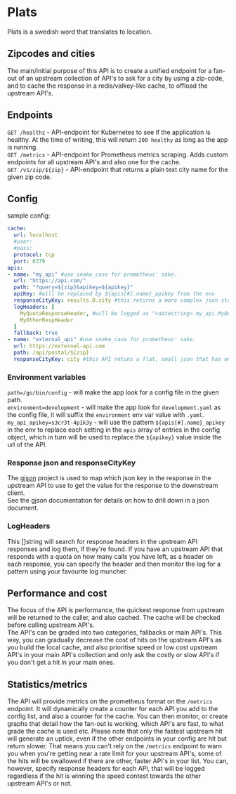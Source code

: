 # Plats
Plats is a swedish word that translates to location.
## Zipcodes and cities
The main/initial purpose of this API is to create a unified endpoint for a fan-out of an upstream collection of API's to ask for a city by using a zip-code, and to cache the response in a redis/valkey-like cache, to offload the upstream API's.  
## Endpoints
`GET /healthz` - API-endpoint for Kubernetes to see if the application is healthy. At the time of writing, this will return `200 healthy` as long as the app is running.  
`GET /metrics` - API-endpoint for Prometheus metrics scraping. Adds custom endpoints for all upstream API's and also one for the cache.  
`GET /v1/zip/${zip}` - API-endpoint that returns a plain text city name for the given zip code.  

## Config
sample config:
```yaml
cache:
  url: localhost
  #user:
  #pass:
  protocol: tcp
  port: 6379
apis: 
- name: "my_api" #use snake_case for prometheus' sake.
  url: "https://api.com/"
  path: "?query=${zip}&apikey=${apikey}"
  apiKey: #will be replaced by ${apis[#].name}_apikey from the env
  responseCityKey: results.0.city #this returns a more complex json structure.
  logHeaders: [
    MyQuotaResponseHeader, #will be logged as "<datestring> my_api.MyQuotaResponseHeader: <value>"
    MyOtherRespHeader
  ]
  fallback: true
- name: "external_api" #use snake_case for prometheus' sake.
  url: https://external-api.com
  path: /api/postal/${zip}
  responseCityKey: city #this API retuns a flat, small json that has one key/value-pair so the gjson mapping is simple.
```  
### Environment variables
`path=/go/bin/config` - will make the app look for a config file in the given path.  
`environment=development` - will make the app look for `development.yaml` as the config file, it will suffix the `environment` env var value with `.yaml`.  
`my_api_apikey=s3cr3t-4p1k3y` - will use the pattern `${apis[#].name}_apikey` in the env to replace each setting in the `apis` array of entries in the config object, which in turn will be used to replace the `${apikey}` value inside the url of the API.   

### Response json and responseCityKey
The [gjson](https://github.com/tidwall/gjson) project is used to map which json key in the response in the upstream API to use to get the value for the response to the downstream client.  
See the gjson documentation for details on how to drill down in a json document.

### LogHeaders
This []string will search for response headers in the upstream API responses and log them, if they're found. If you have an upstream API that responds with a quota on how many calls you have left, as a header on each response, you can specify the header and then monitor the log for a pattern using your favourite log muncher.  

## Performance and cost 
The focus of the API is performance, the quickest response from upstream will be returned to the caller, and also cached. The cache will be checked before calling upstream API's.  
The API's can be graded into two categories, fallbacks or main API's. This way, you can gradually decrease the cost of hits on the upstream API's as you build the local cache, and also prioritise speed or low cost upstream API's in your main API's collection and only ask the costly or slow API's if you don't get a hit in your main ones.

## Statistics/metrics
The API will provide metrics on the prometheus format on the `/metrics` endpoint. It will dynamically create a counter for each API you add to the config list, and also a counter for the cache. You can then monitor, or create graphs that detail how the fan-out is working, which API's are fast, to what grade the cache is used etc. Please note that only the fastest upstream hit will generate an uptick, even if the other endpoints in your config are hit but return slower. That means you can't rely on the `/metrics` endpoint to warn you when you're getting near a rate limit for your upstream API's, some of the hits will be swallowed if there are other, faster API's in your list. You can, however, specify response headers for each API, that will be logged regardless if the hit is winning the speed contest towards the other upstream API's or not.    
